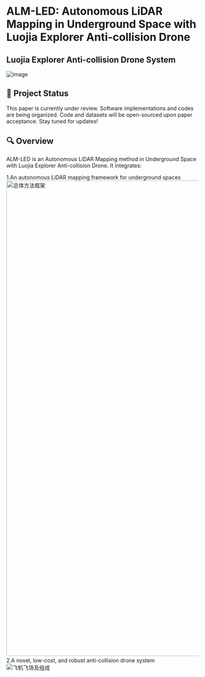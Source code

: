 # ALM-LED: Autonomous LiDAR Mapping in Underground Space with Luojia Explorer Anti-collision Drone
## Luojia Explorer Anti-collision Drone System
![image](https://github.com/user-attachments/assets/e372784e-57c5-418e-91f2-0dc9b83d95ce)

## 📜 Project Status

This paper is currently under review.​​ Software implementations and codes are being organized. ​Code and datasets will be open-sourced upon paper acceptance.​​
 Stay tuned for updates! 

## 🔍 Overview

​ALM-LED​ is an Autonomous LiDAR Mapping method in Underground Space with Luojia Explorer Anti-collision Drone​. It integrates:

​1.An autonomous LiDAR mapping framework for underground spaces
<img width="5355" height="1246" alt="总体方法框架" src="https://github.com/user-attachments/assets/c7ba98d3-92ae-49f3-afd5-853fe69bbdeb" />
​2.A novel, low-cost, and robust anti-collision drone system 
![飞机飞场及组成](https://github.com/user-attachments/assets/cdb9575d-062d-444e-8556-ba970d1d770f)

​

